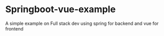 # Springboot-vue-example
A simple example on Full stack dev using spring for backend and vue for frontend
